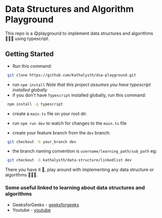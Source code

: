 # Data Structures and Algorithm Playground

This repo is a 😋playground to implement data structures and algorithms 👩🏻‍💻 using typescript.

## Getting Started

- Run this command:

```bash
 git clone https://github.com/Kathalysth/dsa-playground.git

```

- run `npm install`
  _Note that this project assumes you have typescript installed globally_
- if you don't have `Typescript` installed globally, run this command:

```bash
 npm install -g typescript

```

- create a `main.ts` file on your root dir.

- run `npm run dev` to watch for changes to the `main.ts` file

- create your feature branch from the `dev` branch:

```bash
 git checkout -b your_branch dev

```

- the branch naming convention is `username/learning_path/sub_path` eg:

```bash
 git checkout -b kathalysth/data-structure/linkedlist dev

```

There you have it 🥳, play around with implementing any data structure or algorithms 🧑🏻‍🚀.

### Some useful linked to learning about data structures and algorithms

- GeeksforGeeks - [geeksforgeeks]
- Youtube - [youtube]

[geeksforgeeks]: https://geeksforgeeks.org
[youtube]: https://youtube.com
